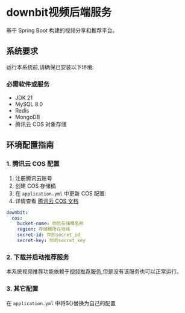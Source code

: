 # downbit视频后端服务

基于 Spring Boot 构建的视频分享和推荐平台。

## 系统要求

运行本系统前,请确保已安装以下环境:

### 必需软件或服务

- JDK 21
- MySQL 8.0
- Redis
- MongoDB
- 腾讯云 COS 对象存储

## 环境配置指南

### 1. 腾讯云 COS 配置

1. 注册腾讯云账号
2. 创建 COS 存储桶
3. 在 `application.yml` 中更新 COS 配置:
4. 详情查看 [腾讯云 COS 文档](https://cloud.tencent.com/document/product/436/7751)

```yaml
downbit:
  cos:
    bucket-name: 你的存储桶名称
    region: 存储桶所在地域
    secret-id: 你的secret_id
    secret-key: 你的secret_key
```

### 2. 下载并启动推荐服务

本系统视频推荐功能依赖于[视频推荐服务](https://github.com/dalke1/downbit-recommend),但是没有该服务也可以正常运行。

### 3. 其它配置

在 `application.yml` 中将${}替换为自己的配置
